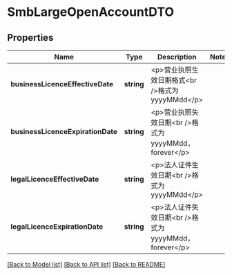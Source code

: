 # SmbLargeOpenAccountDTO

## Properties
Name | Type | Description | Notes
------------ | ------------- | ------------- | -------------
**businessLicenceEffectiveDate** | **string** | &lt;p&gt;营业执照生效日期格式&lt;br /&gt;格式为yyyyMMdd&lt;/p&gt; | 
**businessLicenceExpirationDate** | **string** | &lt;p&gt;营业执照失效日期&lt;br /&gt;格式为yyyyMMdd，forever&lt;/p&gt; | 
**legalLicenceEffectiveDate** | **string** | &lt;p&gt;法人证件生效日期&lt;br /&gt;格式为yyyyMMdd&lt;/p&gt; | 
**legalLicenceExpirationDate** | **string** | &lt;p&gt;法人证件失效日期&lt;br /&gt;格式为yyyyMMdd，forever&lt;/p&gt; | 

[[Back to Model list]](../README.md#documentation-for-models) [[Back to API list]](../README.md#documentation-for-api-endpoints) [[Back to README]](../README.md)


